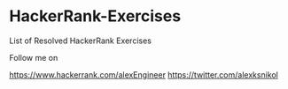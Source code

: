 # HackerRank-Exercises
List of Resolved HackerRank Exercises

Follow me on

https://www.hackerrank.com/alexEngineer
https://twitter.com/alexksnikol
